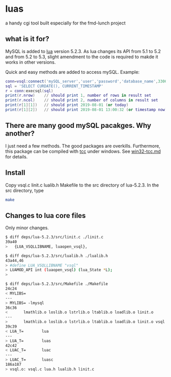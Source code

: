 # luas
a handy cgi tool built especially for the fmd-lunch project

## what is it for?
MySQL is added to [lua](http://ww.lua.org) version 5.2.3.  As lua changes its
API from 5.1 to 5.2 and from 5.2 to 5.3, slight amendment to the code is
required to makde it works in other versions.

Quick and easy methods are added to access mySQL. Example:

```lua
conn=vsql:connect('mySQL_server','user','password','database_name',3306)
sql = 'SELECT CURDATE(), CURRENT_TIMESTAMP'
r = conn:execsql(sql)
print(r.nrow)    // should print 1, number of rows in result set
print(r.ncol)    // should print 2, number of columns in result set
print(r[1][1])   // should print 2019-08-01 (or today)
print(r[1][2])   // should print 2019-08-01 13:00:32 (or timestamp now)
```

## There are many good mySQL pacakges.  Why another?
I just need a few methods.  The good packages are overkills.  Furthermore,
this package can be compiled with [tcc](https://bellard.org/tcc/) under 
windows.  See [win32-tcc.md](win32-tcc.md) for details.

## Install
Copy vsql.c linit.c lualib.h Makefile to the src directory of lua-5.2.3.  In
the src directory, type

```bash
make
```

## Changes to lua core files
Only minor changes.

```bash
$ diff deps/lua-5.2.3/src/linit.c ./linit.c
39a40
>   {LUA_VSQLLIBNAME, luaopen_vsql},

$ diff deps/lua-5.2.3/src/lualib.h ./lualib.h
43a44,46
> #define LUA_VSQLLIBNAME "vsql"
> LUAMOD_API int (luaopen_vsql) (lua_State *L);
>

$ diff deps/lua-5.2.3/src/Makefile ./Makefile
24c24
< MYLIBS=
---
> MYLIBS= -lmysql
36c36
<       lmathlib.o loslib.o lstrlib.o ltablib.o loadlib.o linit.o
---
>       lmathlib.o loslib.o lstrlib.o ltablib.o loadlib.o linit.o vsql.o
39c39
< LUA_T=        lua
---
> LUA_T=        luas
42c42
< LUAC_T=       luac
---
> LUAC_T=       luasc
186a187
> vsql.o: vsql.c lua.h lualib.h linit.c
```
